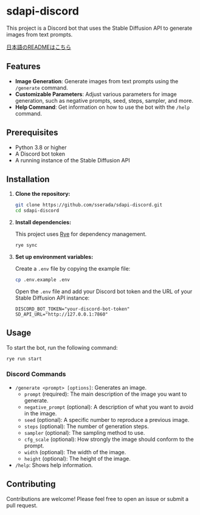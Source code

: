 # sdapi-discord

This project is a Discord bot that uses the Stable Diffusion API to generate images from text prompts.

[日本語のREADMEはこちら](./README-ja.md)

## Features

-   **Image Generation**: Generate images from text prompts using the `/generate` command.
-   **Customizable Parameters**: Adjust various parameters for image generation, such as negative prompts, seed, steps, sampler, and more.
-   **Help Command**: Get information on how to use the bot with the `/help` command.

## Prerequisites

-   Python 3.8 or higher
-   A Discord bot token
-   A running instance of the Stable Diffusion API

## Installation

1.  **Clone the repository:**

    ```bash
    git clone https://github.com/sserada/sdapi-discord.git
    cd sdapi-discord
    ```

2.  **Install dependencies:**

    This project uses [Rye](https://rye-up.com/) for dependency management.

    ```bash
    rye sync
    ```

3.  **Set up environment variables:**

    Create a `.env` file by copying the example file:

    ```bash
    cp .env.example .env
    ```

    Open the `.env` file and add your Discord bot token and the URL of your Stable Diffusion API instance:

    ```
    DISCORD_BOT_TOKEN="your-discord-bot-token"
    SD_API_URL="http://127.0.0.1:7860"
    ```

## Usage

To start the bot, run the following command:

```bash
rye run start
```

### Discord Commands

-   `/generate <prompt> [options]`: Generates an image.
    -   `prompt` (required): The main description of the image you want to generate.
    -   `negative_prompt` (optional): A description of what you want to avoid in the image.
    -   `seed` (optional): A specific number to reproduce a previous image.
    -   `steps` (optional): The number of generation steps.
    -   `sampler` (optional): The sampling method to use.
    -   `cfg_scale` (optional): How strongly the image should conform to the prompt.
    -   `width` (optional): The width of the image.
    -   `height` (optional): The height of the image.
-   `/help`: Shows help information.

## Contributing

Contributions are welcome! Please feel free to open an issue or submit a pull request.
